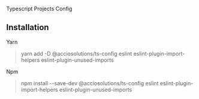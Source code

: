Typescript Projects Config

## Installation

Yarn

> yarn add -D @acciosolutions/ts-config eslint eslint-plugin-import-helpers eslint-plugin-unused-imports

Npm

> npm install --save-dev @acciosolutions/ts-config eslint eslint-plugin-import-helpers eslint-plugin-unused-imports
